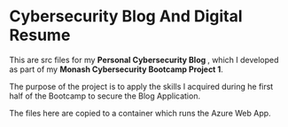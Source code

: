 <h1>Cybersecurity Blog And Digital Resume</h1>
This are src files for my <b> Personal Cybersecurity Blog </b>, which I developed as part of my <b>Monash Cybersecurity Bootcamp Project 1</b>.

The purpose of the project is to apply the skills I acquired during he first half of the Bootcamp to secure the Blog Application.

The files here are copied to a container which runs the Azure Web App.
